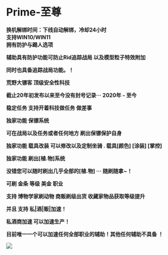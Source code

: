 # Prime-至尊

**换机解绑时间：下线自动解绑，冷却24小时**\
**支持WIN10/WIN11**\
**拥有防护与踢人选项**

**辅助具有防护功能可防止Rid追踪战局 以及模型粒子特效附加**

**同时也具备追踪战局功能。！**

**荒野大镖客 顶级安全性科技**

**截止20年初发布以来至今没有封号记录··· 2020年 - 至今**

**稳定任务 支持开着科技做任务 做差事**

**独家功能 保镖系统**

**可在战局以及任务或者任何地方 刷出保镖保护自身**

**独家功能 载具改装 可以修改以及定制坐骑 . 载具\[颜色] \[涂装] \[掌控]**

**独家功能 刷出\[植.物]系统**

**没错您可以随时刷出几乎全部的\[植.物] ··· 随刷随拿\~！**

**可刷 金条 等级 美金 职业**

**支持 博物学家刷动物 商贩刷级出货 收藏家物品获取等级提升**

**并且 支持 私|酒|贩|加速！**

**私酒商加速 可以加速生产！**

**目前唯一一个可以加速任何全部职业的辅助！其他任何辅助不具备 ！**

![](../../.gitbook/assets/PRIME.jpg)
